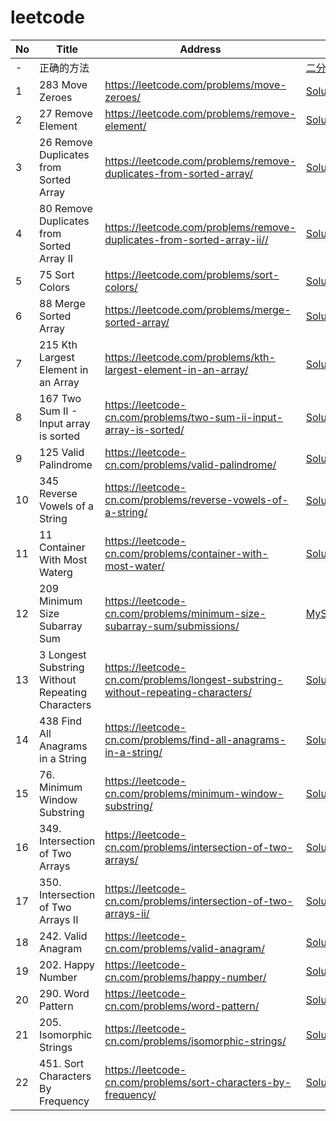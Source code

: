 # leetcode

| No | Title | Address | Solution | Topic | Time |
| ------ | ------ | ------ | ------ | ------ | ------ |
| - | 正确的方法 |  | [二分查找法](./src/main/java/com/learning/BinarySearch.java) |
| 1 | 283 Move Zeroes |https://leetcode.com/problems/move-zeroes/|[Solution1](./src/main/java/com/learning/_283/Solution.java),[Solution2](./src/main/java/com/learning/_283/Solution2.java)| array |
| 2 | 27 Remove Element |https://leetcode.com/problems/remove-element/|[Solution](./src/main/java/com/learning/_27/Solution.java)| array |
| 3 | 26 Remove Duplicates from Sorted Array |https://leetcode.com/problems/remove-duplicates-from-sorted-array/|[Solution](./src/main/java/com/learning/_26/Solution.java),[Solution2](./src/main/java/com/learning/_26/Solution2.java)| array |
| 4 | 80 Remove Duplicates from Sorted Array II |https://leetcode.com/problems/remove-duplicates-from-sorted-array-ii//|[Solution2](./src/main/java/com/learning/_80/Solution2.java)| array |2020/3/28|
| 5 | 75 Sort Colors |https://leetcode.com/problems/sort-colors/|[Solution](./src/main/java/com/learning/_75/Solution.java),[Solution2](./src/main/java/com/learning/_75/Solution2.java)| array |2020/3/29|
| 6 | 88 Merge Sorted Array |https://leetcode.com/problems/merge-sorted-array/|[Solution](./src/main/java/com/learning/_88/Solution.java)| array |2020/3/31|
| 7 | 215 Kth Largest Element in an Array |https://leetcode.com/problems/kth-largest-element-in-an-array/|[Solution](./src/main/java/com/learning/_215/Solution.java),[Solution2](./src/main/java/com/learning/_215/Solution2.java),[最小堆的上浮/下沉/heapify](./src/main/java/com/learning/_215/Solution3.java)| array |2020/4/06~11|
| 8 | 167 Two Sum II - Input array is sorted |https://leetcode-cn.com/problems/two-sum-ii-input-array-is-sorted/|[Solution](./src/main/java/com/learning/_167/Solution.java),[Solution2](./src/main/java/com/learning/_167/Solution2.java)| array |2020/4/12|
| 9  | 125 Valid Palindrome |https://leetcode-cn.com/problems/valid-palindrome/|[Solution](./src/main/java/com/learning/_125/Solution.java),[Best](./src/main/java/com/learning/_125/Solution2.java),[2LineCode](./src/main/java/com/learning/_125/Solution3.java)| array |2020/4/12|
| 10 | 345 Reverse Vowels of a String |https://leetcode-cn.com/problems/reverse-vowels-of-a-string/|[Solution](./src/main/java/com/learning/_345/Solution.java),[不用list的效率较好](./src/main/java/com/learning/_345/Solution2.java)| array |2020/4/18|
| 11 | 11  Container With Most Waterg |https://leetcode-cn.com/problems/container-with-most-water/|[Solution](./src/main/java/com/learning/_11/Solution.java)| array |2020/4/18|
| 12 | 209 Minimum Size Subarray Sum |https://leetcode-cn.com/problems/minimum-size-subarray-sum/submissions/|[MySolution_HardToUnderStand](./src/main/java/com/learning/_209/Solution.java),[EasyToUnderStand](./src/main/java/com/learning/_209/Solution2.java)| array |2020/4/19|
| 13 | 3 Longest Substring Without Repeating Characters |https://leetcode-cn.com/problems/longest-substring-without-repeating-characters/|[Solution](./src/main/java/com/learning/_3/Solution.java),[Solution2](./src/main/java/com/learning/_3/Solution2.java),[Solution3](./src/main/java/com/learning/_3/Solution3.java)| array,slide window |2020/4/23~24|
| 14 | 438 Find All Anagrams in a String |https://leetcode-cn.com/problems/find-all-anagrams-in-a-string/|[Solution](./src/main/java/com/learning/_438/Solution.java)| array,slide window |2020/4/25|
| 15 | 76. Minimum Window Substring |https://leetcode-cn.com/problems/minimum-window-substring/|[Solution](./src/main/java/com/learning/_76/Solution.java),[Solution2](./src/main/java/com/learning/_76/Solution2.java)| array,slide window |2020/5/7|
| 16 | 349. Intersection of Two Arrays |https://leetcode-cn.com/problems/intersection-of-two-arrays/|[Solution](./src/main/java/com/learning/_349/Solution.java)| query |2020/5/8|
| 17 | 350. Intersection of Two Arrays II |https://leetcode-cn.com/problems/intersection-of-two-arrays-ii/|[Solution](./src/main/java/com/learning/_350/Solution.java)| query |2020/5/8|
| 18 | 242. Valid Anagram |https://leetcode-cn.com/problems/valid-anagram/|[Solution](./src/main/java/com/learning/_242/Solution.java)| query |2020/5/9|
| 19 | 202. Happy Number |https://leetcode-cn.com/problems/happy-number/|[Solution](./src/main/java/com/learning/_202/Solution.java)| query |2020/5/9|
| 20 | 290. Word Pattern |https://leetcode-cn.com/problems/word-pattern/|[Solution](./src/main/java/com/learning/_290/Solution.java)| query |2020/5/9|
| 21 | 205. Isomorphic Strings |https://leetcode-cn.com/problems/isomorphic-strings/|[Solution](./src/main/java/com/learning/_205/Solution.java)| query |2020/5/9|
| 22 | 451. Sort Characters By Frequency |https://leetcode-cn.com/problems/sort-characters-by-frequency/|[Solution](./src/main/java/com/learning/_451/Solution.java)| query |2020/5/9|